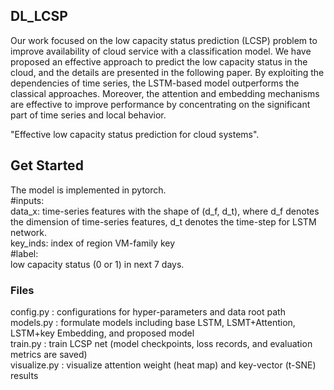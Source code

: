 ## DL_LCSP

Our work focused on the low capacity status prediction (LCSP) problem to improve availability of cloud service with a classification model. We have proposed an effective approach to predict the low capacity status in the cloud, and the details are presented in the following paper. By exploiting the dependencies of time series, the LSTM-based model outperforms the classical approaches. Moreover, the attention and embedding mechanisms are effective to improve performance by concentrating on the significant part of time series and local behavior. 

"Effective low capacity status prediction for cloud systems". 

## Get Started
The model is implemented in pytorch.   
#inputs:  
data_x: time-series features with the shape of (d_f, d_t), where d_f denotes the dimension of time-series features, d_t denotes the time-step for LSTM network.  
key_inds: index of region VM-family key  
#label:   
low capacity status (0 or 1) in next 7 days.


### Files
config.py    : configurations for hyper-parameters and data root path  
models.py    : formulate models including base LSTM, LSMT+Attention, LSTM+key Embedding, and proposed model  
train.py     : train LCSP net (model checkpoints, loss records, and evaluation metrics are saved)  
visualize.py : visualize attention weight (heat map) and key-vector (t-SNE) results  

